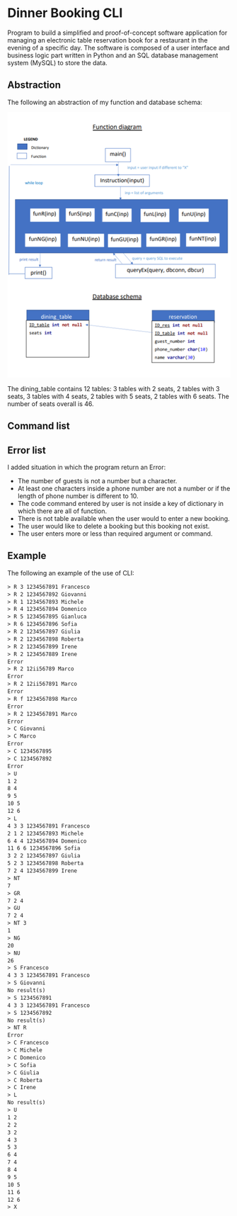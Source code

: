 # Dinner Booking CLI

Program to build a simplified and proof-of-concept software application  for managing an electronic table reservation book for a restaurant in the evening of a specific day. The software is composed  of a user interface and business logic part  written in Python and an SQL database management system (MySQL) to store the data.

## Abstraction

The following an abstraction of my function and database schema:

![function abstraction](function_abstraction.png)

The dining_table contains 12 tables: 3 tables with 2 seats, 2 tables with 3 seats, 3 tables with 4 seats, 2 tables with 5 seats, 2 tables with 6 seats. The number of seats overall is 46. 

## Command list

## Error list

I added situation in which the program return an Error:

- The number of guests is not a number but a character.
- At least one characters inside a phone number are not a number or if the length of phone number is different to 10.
- The code command entered by user is not inside a key of dictionary in which there are all of function.
- There is not table available when the user would to enter a new booking.
- The user would like to delete a booking but this booking not exist.
- The user enters more or less than required argument or command.

## Example

The following an example of the use of CLI:

```txt
> R 3 1234567891 Francesco
> R 2 1234567892 Giovanni
> R 1 1234567893 Michele
> R 4 1234567894 Domenico
> R 5 1234567895 Gianluca
> R 6 1234567896 Sofia
> R 2 1234567897 Giulia
> R 2 1234567898 Roberta
> R 2 1234567899 Irene
> R 2 1234567889 Irene
Error
> R 2 12ii56789 Marco
Error
> R 2 12ii567891 Marco
Error
> R f 1234567898 Marco
Error
> R 2 1234567891 Marco
Error
> C Giovanni
> C Marco
Error
> C 1234567895
> C 1234567892
Error
> U
1 2
8 4
9 5
10 5
12 6
> L
4 3 3 1234567891 Francesco
2 1 2 1234567893 Michele
6 4 4 1234567894 Domenico
11 6 6 1234567896 Sofia
3 2 2 1234567897 Giulia
5 2 3 1234567898 Roberta
7 2 4 1234567899 Irene
> NT
7
> GR
7 2 4
> GU
7 2 4
> NT 3
1
> NG
20
> NU
26
> S Francesco
4 3 3 1234567891 Francesco
> S Giovanni
No result(s)
> S 1234567891
4 3 3 1234567891 Francesco
> S 1234567892
No result(s)
> NT R
Error
> C Francesco
> C Michele
> C Domenico
> C Sofia
> C Giulia
> C Roberta
> C Irene
> L
No result(s)
> U
1 2
2 2
3 2
4 3
5 3
6 4
7 4
8 4
9 5
10 5
11 6
12 6
> X
```
